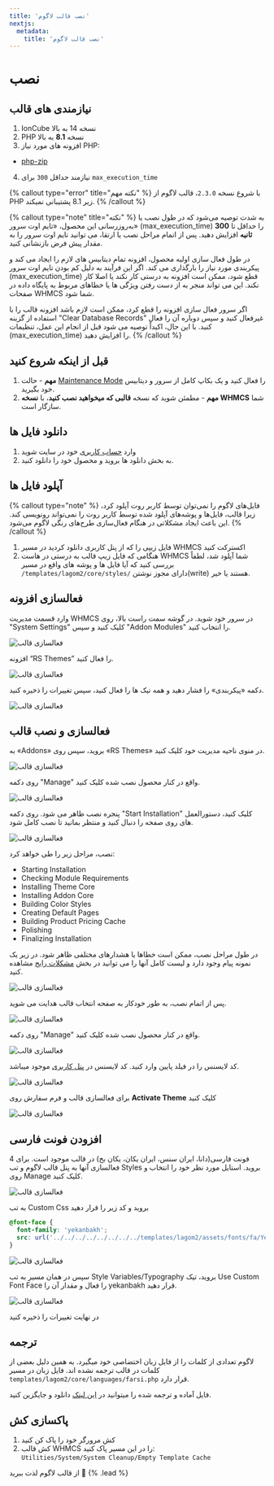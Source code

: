 ```yaml
---
title: 'نصب قالب لاگوم'
nextjs:
  metadata:
    title: 'نصب قالب لاگوم'
---
```


# نصب

## نیازمندی های قالب

1. IonCube نسخه 14 به بالا
2. PHP نسخه **8.1** به بالا
3. افزونه های مورد نیاز PHP:

- [php-zip](https://www.php.net/manual/en/book.zip.php)

4. نیازمند حداقل `300` برای `max_execution_time`

{% callout type="error" title="نکته مهم" %}
با شروع نسخه `2.3.0`، قالب لاگوم از PHP زیر 8.1 پشتیبانی نمیکند.
{% /callout %}

{% callout type="note" title="نکته" %}
به شدت توصیه می‌شود که در طول نصب یا به‌روزرسانی این محصول، «تایم اوت سرور» (max_execution_time) را حداقل تا **300 ثانیه** افزایش دهید. پس از اتمام مراحل نصب یا ارتقا، می توانید تایم اوت سرور را به مقدار پیش فرض بازنشانی کنید.

در طول فعال سازی اولیه محصول، افزونه تمام دیتابیس های لازم را ایجاد می کند و پیکربندی مورد نیاز را بارگذاری می کند. اگر این فرآیند به دلیل کم بودن تایم اوت سرور (max_execution_time) قطع شود، ممکن است افزونه به درستی کار نکند یا اصلا کار نکند. این می تواند منجر به از دست رفتن ویژگی ها یا خطاهای مربوط به پایگاه داده در صفحات WHMCS شما شود.

اگر سرور فعال سازی افزونه را قطع کرد، ممکن است لازم باشد افزونه قالب را با استفاده از گزینه "Clear Database Records" غیرفعال کنید و سپس دوباره آن را فعال کنید. با این حال، اکیداً توصیه می شود قبل از انجام این عمل، تنظیمات (max_execution_time) را افزایش دهید.
{% /callout %}

## قبل از اینکه شروع کنید

1. **مهم** - حالت [Maintenance Mode](https://help.whmcs.com/m/system/l/680991-using-maintenance-mode-to-prevent-customer-access) را فعال کنید و یک بکاپ کامل از سرور و دیتابیس خود بگیرید.
2. **مهم** - مطمئن شوید که نسخه **قالبی که میخواهید نصب کنید**، با **نسخه WHMCS** شما سازگار است.

## دانلود فایل ها

1. وارد [حساب کاربری](https://designesia.ir/login) خود در سایت شوید
2. به بخش دانلود ها بروید و محصول خود را دانلود کنید.

## آپلود فایل ها

{% callout type="note" %}
فایل‌های لاگوم را نمی‌توان توسط کاربر روت آپلود کرد، زیرا قالب، فایل‌ها و پوشه‌های آپلود شده توسط کاربر روت را نمی‌تواند رونویسی کند. این باعث ایجاد مشکلاتی در هنگام فعال‌سازی طرح‌های رنگی لاگوم می‌شود.
{% /callout %}

1. فایل زیپی را که از پنل کاربری دانلود کردید در مسیر WHMCS اکسترکت کنید
2. هنگامی که فایل زیپ قالب به درستی در هاست WHMCS شما آپلود شد، لطفاً بررسی کنید که آیا فایل ها و پوشه های واقع در مسیر `/templates/lagom2/core/styles/` دارای مجوز نوشتن(write) هستند یا خیر.

## فعالسازی افزونه

وارد قسمت مدیریت WHMCS در سرور خود شوید.
در گوشه سمت راست بالا، روی "System Settings" کلیک کنید و سپس "Addon Modules" را انتخاب کنید.

![فعالسازی قالب](/lagom/installation-activate_addon_1.png)

افزونه “RS Themes” را فعال کنید.

![فعالسازی قالب](/lagom/installation-activate_addon_2.png)

دکمه «پیکربندی» را فشار دهید و همه تیک ها را فعال کنید، سپس تغییرات را ذخیره کنید.

![فعالسازی قالب](/lagom/installation-activate_addon_3.png)

## فعالسازی و نصب قالب

به «Addons» بروید، سپس روی «RS Themes» در منوی ناحیه مدیریت خود کلیک کنید.

![فعالسازی قالب](/lagom/installation-activate_theme_1.png)

روی دکمه "Manage" واقع در کنار محصول نصب شده کلیک کنید.

![فعالسازی قالب](/lagom/installation-activate_theme_2.png)

پنجره نصب ظاهر می شود. روی دکمه "Start Installation" کلیک کنید، دستورالعمل های روی صفحه را دنبال کنید و منتظر بمانید تا نصب کامل شود.

![فعالسازی قالب](/lagom/installation-activate_theme_3.png)

نصب، مراحل زیر را طی خواهد کرد:

- Starting Installation
- Checking Module Requirements
- Installing Theme Core
- Installing Addon Core
- Building Color Styles
- Creating Default Pages
- Building Product Pricing Cache
- Polishing
- Finalizing Installation

در طول مراحل نصب، ممکن است خطاها یا هشدارهای مختلفی ظاهر شود. در زیر یک نمونه پیام وجود دارد و لیست کامل آنها را می توانید در بخش [مشکلات رایج](/lagom/common-problems) مشاهده کنید.

![فعالسازی قالب](/lagom/installation-activate_theme_4.png)

پس از اتمام نصب، به طور خودکار به صفحه انتخاب قالب هدایت می شوید.

![فعالسازی قالب](/lagom/installation-activate_client_area_theme-3.png)

روی دکمه "Manage" واقع در کنار محصول نصب شده کلیک کنید.

![فعالسازی قالب](/lagom/installation-activate_theme_2.png)

کد لایسنس را در فیلد پایین وارد کنید. کد لایسنس در [پنل کاربری](https://designesia.ir/account/?tab=payments) موجود میباشد.

![فعالسازی قالب](/lagom/installation-activate_theme_3_2.png)

برای فعالسازی قالب و فرم سفارش روی **Activate Theme** کلیک کنید

![فعالسازی قالب](/lagom/installation-activate_theme_4_2.png)

## افزودن فونت فارسی

4 فونت فارسی(دانا، ایران سنس، ایران یکان، یکان بخ) در قالب موجود است. برای فعالسازی آنها به پنل قالب لاگوم و تب Styles بروید. استایل مورد نظر خود را انتخاب و روی Manage کلیک کنید.

![فعالسازی قالب](/lagom/font-farsi-1.png)

به تب Custom Css بروید و کد زیر را قرار دهید

```css
@font-face {
  font-family: 'yekanbakh';
  src: url('../../../../../../../../templates/lagom2/assets/fonts/fa/YekanBakhFaNum-VF.woff2');
}
```

![فعالسازی قالب](/lagom/font-farsi-2.png)

سپس در همان مسیر به تب Style Variables/Typography بروید، تیک Use Custom Font Face را فعال و مقدار آن را yekanbakh قرار دهید.

![فعالسازی قالب](/lagom/font-farsi-3.png)

در نهایت تغییرات را ذخیره کنید

## ترجمه

لاگوم تعدادی از کلمات را از فایل زبان اختضاصی خود میگیرد. به همین دلیل بعضی از کلمات در قالب ترجمه نشده اند. فایل زبان در مسیر `templates/lagom2/core/languages/farsi.php` قرار دارد.

فایل آماده و ترجمه شده را میتوانید در [این لینک](https://res.cloudinary.com/dtt91yavh/raw/upload/v1744524010/farsi.php) دانلود و جایگزین کنید.

## پاکسازی کش

1. کش مرورگر خود را پاک کن کنید
2. کش قالب WHMCS را در این مسیر پاک کنید:\
   `Utilities/System/System Cleanup/Empty Template Cache`

از قالب لاگوم لذت ببرید 🙂 {% .lead %}
